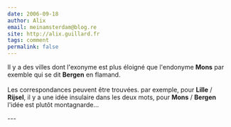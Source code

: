 ```yaml
---
date: 2006-09-18
author: Alix
email: meinamsterdam@blog.re
site: http://alix.guillard.fr
tags: comment
permalink: false
---
```


<p>
Il y a des villes dont l'exonyme est plus éloigné que l'endonyme <b>Mons</b> par exemble qui se dit <b>Bergen</b> en flamand.
<br/><br/>
Les correspondances peuvent être trouvées. par exemple, pour <b>Lille</b> / <b>Rijsel</b>, il y a une idée insulaire dans les deux mots, pour <b>Mons</b> / <b>Bergen</b> l'idée est plutôt montagnarde...
</p>
---